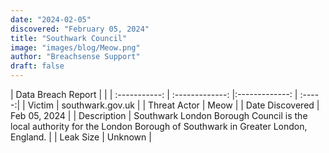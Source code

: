 ```yaml
---
date: "2024-02-05"
discovered: "February 05, 2024"
title: "Southwark Council"
image: "images/blog/Meow.png"
author: "Breachsense Support"
draft: false
---
```


| Data Breach Report           |              | 
| :-----------: | :-------------:     |:-------------:    | :-----:|
| Victim      | southwark.gov.uk      | 
| Threat Actor      | Meow      | 
| Date Discovered      | Feb 05, 2024      | 
| Description      | Southwark London Borough Council is the local authority for the London Borough of Southwark in Greater London, England.      | 
| Leak Size      | Unknown      | 

